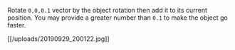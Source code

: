 Rotate `0,0,0.1` vector by the object rotation then add it to its current position. You may provide a greater number than `0.1` to make the object go faster.

[[/uploads/20190929_200122.jpg]]